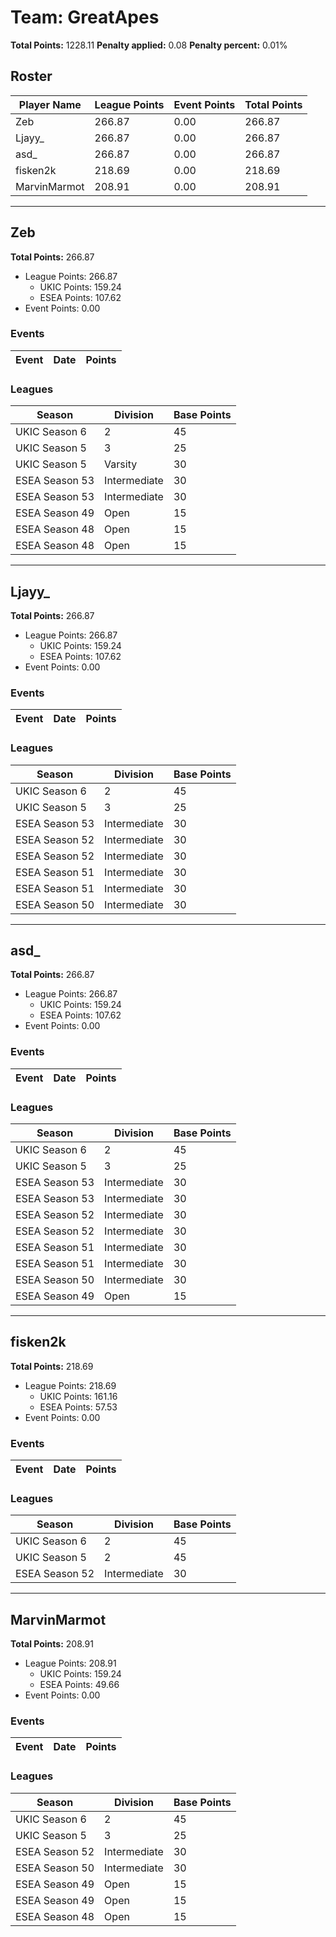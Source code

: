 # Team: GreatApes

**Total Points:** 1228.11
**Penalty applied:** 0.08
**Penalty percent:** 0.01%

## Roster
| Player Name | League Points | Event Points | Total Points |
|-------------|--------------|--------------|-------------|
| Zeb | 266.87 | 0.00 | 266.87 |
| Ljayy_ | 266.87 | 0.00 | 266.87 |
| asd_ | 266.87 | 0.00 | 266.87 |
| fisken2k | 218.69 | 0.00 | 218.69 |
| MarvinMarmot | 208.91 | 0.00 | 208.91 |

---

## Zeb

**Total Points:** 266.87

- League Points: 266.87
  - UKIC Points: 159.24
  - ESEA Points: 107.62
- Event Points: 0.00

### Events
| Event | Date | Points |
|-------|------|--------|
### Leagues
| Season | Division | Base Points |
|--------|----------|-------------|
| UKIC Season 6 | 2 | 45 |
| UKIC Season 5 | 3 | 25 |
| UKIC Season 5 | Varsity | 30 |
| ESEA Season 53 | Intermediate | 30 |
| ESEA Season 53 | Intermediate | 30 |
| ESEA Season 49 | Open | 15 |
| ESEA Season 48 | Open | 15 |
| ESEA Season 48 | Open | 15 |
---

## Ljayy_

**Total Points:** 266.87

- League Points: 266.87
  - UKIC Points: 159.24
  - ESEA Points: 107.62
- Event Points: 0.00

### Events
| Event | Date | Points |
|-------|------|--------|
### Leagues
| Season | Division | Base Points |
|--------|----------|-------------|
| UKIC Season 6 | 2 | 45 |
| UKIC Season 5 | 3 | 25 |
| ESEA Season 53 | Intermediate | 30 |
| ESEA Season 52 | Intermediate | 30 |
| ESEA Season 52 | Intermediate | 30 |
| ESEA Season 51 | Intermediate | 30 |
| ESEA Season 51 | Intermediate | 30 |
| ESEA Season 50 | Intermediate | 30 |
---

## asd_

**Total Points:** 266.87

- League Points: 266.87
  - UKIC Points: 159.24
  - ESEA Points: 107.62
- Event Points: 0.00

### Events
| Event | Date | Points |
|-------|------|--------|
### Leagues
| Season | Division | Base Points |
|--------|----------|-------------|
| UKIC Season 6 | 2 | 45 |
| UKIC Season 5 | 3 | 25 |
| ESEA Season 53 | Intermediate | 30 |
| ESEA Season 53 | Intermediate | 30 |
| ESEA Season 52 | Intermediate | 30 |
| ESEA Season 52 | Intermediate | 30 |
| ESEA Season 51 | Intermediate | 30 |
| ESEA Season 51 | Intermediate | 30 |
| ESEA Season 50 | Intermediate | 30 |
| ESEA Season 49 | Open | 15 |
---

## fisken2k

**Total Points:** 218.69

- League Points: 218.69
  - UKIC Points: 161.16
  - ESEA Points: 57.53
- Event Points: 0.00

### Events
| Event | Date | Points |
|-------|------|--------|
### Leagues
| Season | Division | Base Points |
|--------|----------|-------------|
| UKIC Season 6 | 2 | 45 |
| UKIC Season 5 | 2 | 45 |
| ESEA Season 52 | Intermediate | 30 |
---

## MarvinMarmot

**Total Points:** 208.91

- League Points: 208.91
  - UKIC Points: 159.24
  - ESEA Points: 49.66
- Event Points: 0.00

### Events
| Event | Date | Points |
|-------|------|--------|
### Leagues
| Season | Division | Base Points |
|--------|----------|-------------|
| UKIC Season 6 | 2 | 45 |
| UKIC Season 5 | 3 | 25 |
| ESEA Season 52 | Intermediate | 30 |
| ESEA Season 50 | Intermediate | 30 |
| ESEA Season 49 | Open | 15 |
| ESEA Season 49 | Open | 15 |
| ESEA Season 48 | Open | 15 |